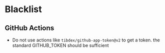# Blacklist

## GitHub Actions

* Do not use actions like `tibdex/github-app-token@v2` to get a token. the standard GITHUB_TOKEN should be sufficient